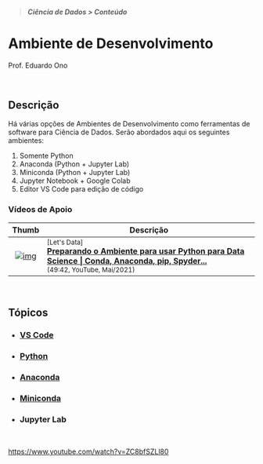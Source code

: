 > <h5>Ciência de Dados > Conteúdo</h5>

# Ambiente de Desenvolvimento

Prof. Eduardo Ono

<br>

## Descrição

Há várias opções de Ambientes de Desenvolvimento como ferramentas de software para Ciência de Dados. Serão abordados aqui os seguintes ambientes:

1. Somente Python
1. Anaconda (Python + Jupyter Lab)
1. Miniconda (Python + Jupyter Lab)
1. Jupyter Notebook + Google Colab
1. Editor VS Code para edição de código

### Vídeos de Apoio

| Thumb | Descrição |
| :-: | --- |
| [![img](https://img.youtube.com/vi/ln4gqk6dS8E/default.jpg)](https://www.youtube.com/watch?v=ln4gqk6dS8E) | <sup>[Let's Data]</sup><br>[__Preparando o Ambiente para usar Python para Data Science \| Conda, Anaconda, pip, Spyder...__](https://www.youtube.com/watch?v=ln4gqk6dS8E)<br><sub>(49:42, YouTube, Mai/2021)</sub>

<br>

## Tópicos

* ### [VS Code](./vscode)

* ### [Python](../python/01-ambiente-de-desenvolvimento)

* ### [Anaconda](./anaconda)

* ### [Miniconda](./miniconda)

* ### Jupyter Lab

<br>

https://www.youtube.com/watch?v=ZC8bfSZLl80

